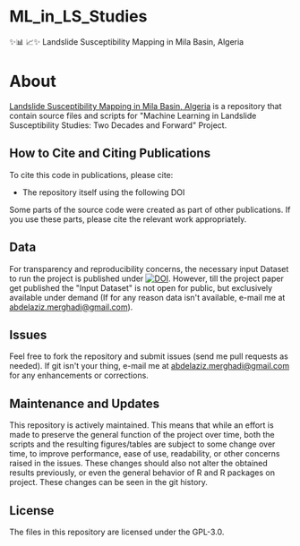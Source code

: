 # ML_in_LS_Studies
:sparkles::bar_chart: :chart_with_upwards_trend::sparkles:  Landslide Susceptibility Mapping in Mila Basin, Algeria




# About

[Landslide Susceptibility Mapping in Mila Basin, Algeria](https://github.com/aminevsaziz/ML_in_LS_Studies) is a repository that contain source files and scripts for "Machine Learning in Landslide Susceptibility Studies: Two Decades and Forward" Project.

## How to Cite and Citing Publications

To cite this code in publications, please cite:

- The repository itself using the following DOI 

Some parts of the source code were created as part of other publications. If you use these parts, please cite the relevant work appropriately.

## Data

For transparency and reproducibility concerns, the necessary input Dataset to run the project is published under [![DOI](assets/zenodo.998958.svg)](https://doi.org/10.5281/zenodo.998958). However, till the project paper get published the "Input Dataset" is not open for public, but exclusively available under demand (If for any reason data isn't available, e-mail me at [abdelaziz.merghadi@gmail.com](abdelaziz.merghadi@gmail.com)).



## Issues

Feel free to fork the repository and submit issues (send me pull requests as needed). If git isn't your thing, e-mail me at [abdelaziz.merghadi@gmail.com](abdelaziz.merghadi@gmail.com) for any enhancements or corrections.



## Maintenance and Updates

This repository is actively maintained. This means that while an effort is made to preserve the general function of the project over time, both the scripts and the resulting figures/tables are subject to some change over time, to improve performance, ease of use, readability, or other concerns raised in the issues. These changes should also not alter the obtained results previously, or even the general behavior of R and R packages on project. These changes can be seen in the git history.



## License

The files in this repository are licensed under the GPL-3.0.
